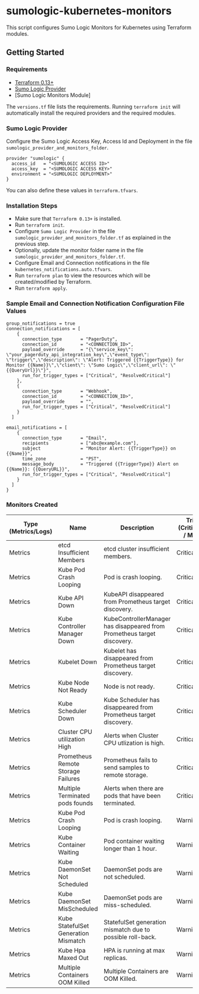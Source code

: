 # sumologic-kubernetes-monitors

This script configures Sumo Logic Monitors for Kubernetes using Terraform modules.

## Getting Started

### Requirements

* [Terraform 0.13+](https://www.terraform.io/downloads.html)
* [Sumo Logic Provider](https://registry.terraform.io/providers/SumoLogic/sumologic/latest/docs)
* [Sumo Logic Monitors Module]


The `versions.tf` file lists the requirements.
Running `terraform init` will automatically install the required providers and the required modules.


### Sumo Logic Provider

Configure the Sumo Logic Access Key, Access Id and Deployment in the file `sumologic_provider_and_monitors_folder`.

```shell
provider "sumologic" {
  access_id   = "<SUMOLOGIC ACCESS ID>"
  access_key  = "<SUMOLOGIC ACCESS KEY>"
  environment = "<SUMOLOGIC DEPLOYMENT>"
}
```
You can also define these values in `terraform.tfvars`.

### Installation Steps

* Make sure that `Terraform 0.13+` is installed.
* Run `terraform init`.
* Configure `Sumo Logic Provider` in the file `sumologic_provider_and_monitors_folder.tf` as explained in the previous step.
* Optionally, update the monitor folder name in the file `sumologic_provider_and_monitors_folder.tf`.
* Configure Email and Connection notifications in the file `kubernetes_notifications.auto.tfvars`.
* Run `terraform plan` to view the resources which will be created/modified by Terraform.
* Run `terraform apply`.

### Sample Email and Connection Notification Configuration File Values

```shell
group_notifications = true
connection_notifications = [
    {
      connection_type       = "PagerDuty",
      connection_id         = "<CONNECTION_ID>",
      payload_override      = "{\"service_key\": \"your_pagerduty_api_integration_key\",\"event_type\": \"trigger\",\"description\": \"Alert: Triggered {{TriggerType}} for Monitor {{Name}}\",\"client\": \"Sumo Logic\",\"client_url\": \"{{QueryUrl}}\"}",
      run_for_trigger_types = ["Critical", "ResolvedCritical"]
    },
    {
      connection_type       = "Webhook",
      connection_id         = "<CONNECTION_ID>",
      payload_override      = "",
      run_for_trigger_types = ["Critical", "ResolvedCritical"]
    }
  ]

email_notifications = [
    {
      connection_type       = "Email",
      recipients            = ["abc@example.com"],
      subject               = "Monitor Alert: {{TriggerType}} on {{Name}}",
      time_zone             = "PST",
      message_body          = "Triggered {{TriggerType}} Alert on {{Name}}: {{QueryURL}}",
      run_for_trigger_types = ["Critical", "ResolvedCritical"]
    }
  ]
}
```

### Monitors Created

| Type (Metrics/Logs)|Name|Description|Trigger Type (Critical / Warning / MissingData)|
|---|---|---|---|
|Metrics|etcd Insufficient Members|etcd cluster insufficient members.|Critical|
|Metrics|Kube Pod Crash Looping|Pod is crash looping.|Critical|
|Metrics|Kube API Down|KubeAPI disappeared from Prometheus target discovery.|Critical/MissingData|
|Metrics|Kube Controller Manager Down|KubeControllerManager has disappeared from Prometheus target discovery.|Critical|
|Metrics|Kubelet Down|Kubelet has disappeared from Prometheus target discovery.|Critical/MissingData|
|Metrics|Kube Node Not Ready|Node is not ready.|Critical/MissingData|
|Metrics|Kube Scheduler Down|Kube Scheduler has disappeared from Prometheus target discovery.|Critical/MissingData|
|Metrics|Cluster CPU utilization High|Alerts when Cluster CPU utlization is high.|Critical/Warning|
|Metrics|Prometheus Remote Storage Failures|Prometheus fails to send samples to remote storage.|Critical|
|Metrics|Multiple Terminated pods founds|Alerts when there are pods that have been terminated.|Critical|
|Metrics|Kube Pod Crash Looping|Pod is crash looping.|Warning|
|Metrics|Kube Container Waiting|Pod container waiting longer than 1 hour.|Warning|
|Metrics|Kube DaemonSet Not Scheduled|DaemonSet pods are not scheduled.|Warning|
|Metrics|Kube DaemonSet MisScheduled|DaemonSet pods are miss-scheduled.|Warning|
|Metrics|Kube StatefulSet Generation Mismatch|StatefulSet generation mismatch due to possible roll-back.|Warning|
|Metrics|Kube Hpa Maxed Out|HPA is running at max replicas.|Warning|
|Metrics|Multiple Containers OOM Killed|Multiple Containers are OOM Killed.|Warning|
